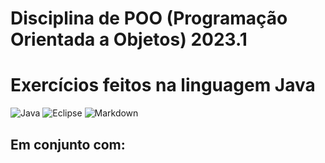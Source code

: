 # Disciplina de POO (Programação Orientada a Objetos) 2023.1
# Exercícios feitos na linguagem Java 
![Java](https://img.shields.io/badge/java-%23ED8B00.svg?style=for-the-badge&logo=java&logoColor=white)
![Eclipse](https://img.shields.io/badge/Eclipse-FE7A16.svg?style=for-the-badge&logo=Eclipse&logoColor=white)
![Markdown](https://img.shields.io/badge/markdown-%23000000.svg?style=for-the-badge&logo=markdown&logoColor=white)

## Em conjunto com:
